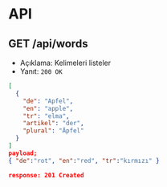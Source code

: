 # API

## GET /api/words

- Açıklama: Kelimeleri listeler
- Yanıt: `200 OK`

```json
[
  {
    "de": "Apfel",
    "en": "apple",
    "tr": "elma",
    "artikel": "der",
    "plural": "Äpfel"
  }
]
payload;
{ "de":"rot", "en":"red", "tr":"kırmızı" }

response: 201 Created
```
